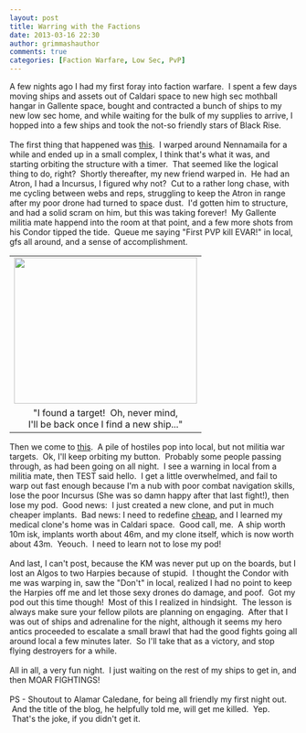 ```yaml
---
layout: post
title: Warring with the Factions
date: 2013-03-16 22:30
author: grimmashauthor
comments: true
categories: [Faction Warfare, Low Sec, PvP]
---
```

A few nights ago I had my first foray into faction warfare. &nbsp;I spent a few days moving ships and assets out of Caldari space to new high sec mothball hangar in Gallente space, bought and contracted a bunch of ships to my new low sec home, and while waiting for the bulk of my supplies to arrive, I hopped into a few ships and took the not-so friendly stars of Black Rise.<br /><br />The first thing that happened was <a href="http://eve-kill.net/?a=kill_detail&amp;kll_id=16807048" target="_blank">this</a>. &nbsp;I warped around Nennamaila for a while and ended up in a small complex, I think that's what it was, and starting orbiting the structure with a timer. &nbsp;That seemed like the logical thing to do, right? &nbsp;Shortly thereafter, my new friend warped in. &nbsp;He had an Atron, I had a Incursus, I figured why not? &nbsp;Cut to a rather long chase, with me cycling between webs and reps, struggling to keep the Atron in range after my poor drone had turned to space dust. &nbsp;I'd gotten him to structure, and had a solid scram on him, but this was taking forever! &nbsp;My Gallente militia mate happend into the room at that point, and a few more shots from his Condor tipped the tide. &nbsp;Queue me saying "First PVP kill EVAR!" in local, gfs all around, and a sense of accomplishment.<br /><table cellpadding="0" cellspacing="0" style="float: right; margin-left: 1em; text-align: right;"><tbody><tr><td style="text-align: center;"><a href="http://grimmash.com/wp-content/uploads/2013/03/eda_hask-02_explosion-300x2391.jpg" style="clear: right; margin-bottom: 1em; margin-left: auto; margin-right: auto;"><img border="0" height="256" src="http://grimmash.com/wp-content/uploads/2013/03/eda_hask-02_explosion-300x2391-300x239.jpg" width="320" /></a></td></tr><tr><td style="text-align: center;">"I found a target! &nbsp;Oh, never mind, <br />I'll be back once I find a new ship..."</td></tr></tbody></table><br /><br />Then we come to <a href="http://eve-kill.net/?a=kill_detail&amp;kll_id=16808695" target="_blank">this</a>. &nbsp;A pile of hostiles pop into local, but not militia war targets. &nbsp;Ok, I'll keep orbiting my button. &nbsp;Probably some people passing through, as had been going on all night. &nbsp;I see a warning in local from a militia mate, then TEST said hello. &nbsp;I get a little overwhelmed, and fail to warp out fast enough because I'm a nub with poor combat navigation skills, lose the poor Incursus (She was so damn happy after that last fight!), then lose my pod. &nbsp;Good news: &nbsp;I just created a new clone, and put in much cheaper implants. &nbsp;Bad news: I need to redefine <a href="http://eve-kill.net/?a=kill_detail&amp;kll_id=16807332" target="_blank">cheap</a>, and I learned my medical clone's home was in Caldari space. &nbsp;Good call, me. &nbsp;A ship worth 10m isk, implants worth about 46m, and my clone itself, which is now worth about 43m. &nbsp;Yeouch. &nbsp;I need to learn not to lose my pod!<br /><br />And last, I can't post, because the KM was never put up on the boards, but I lost an Algos to two Harpies because of stupid. &nbsp;I thought the Condor with me was warping in, saw the "Don't" in local, realized I had no point to keep the Harpies off me and let those sexy drones do damage, and poof. &nbsp;Got my pod out this time though! &nbsp;Most of this I realized in hindsight. &nbsp;The lesson is always make sure your fellow pilots are planning on engaging. &nbsp;After that I was out of ships and adrenaline for the night, although it seems my hero antics proceeded to escalate a small brawl that had the good fights going all around local a few minutes later. &nbsp;So I'll take that as a victory, and stop flying destroyers for a while.<br /><br />All in all, a very fun night. &nbsp;I just waiting on the rest of my ships to get in, and then MOAR FIGHTINGS!<br /><br />PS - Shoutout to Alamar Caledane, for being all friendly my first night out. &nbsp;And the title of the blog, he helpfully told me, will get me killed. &nbsp;Yep. &nbsp;That's the joke, if you didn't get it.
